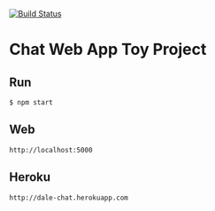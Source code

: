 [![Build Status](https://travis-ci.org/DaleSeo/chat.svg?branch=travis3)](https://travis-ci.org/DaleSeo/chat)

# Chat Web App Toy Project

## Run

```
$ npm start
```

## Web
```
http://localhost:5000
```

## Heroku
```
http://dale-chat.herokuapp.com
```